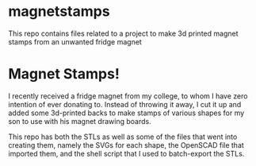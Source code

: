 # magnetstamps
This repo contains files related to a project to make 3d printed magnet stamps from an unwanted fridge magnet

# Magnet Stamps!

I recently received a fridge magnet from my college, to whom I have zero intention of ever donating to. Instead of throwing it away, I cut it up and added some 3d-printed backs to make stamps of various shapes for my son to use with his magnet drawing boards.

This repo has both the STLs as well as some of the files that went into creating them, namely the SVGs for each shape, the OpenSCAD file that imported them, and the shell script that I used to batch-export the STLs.

